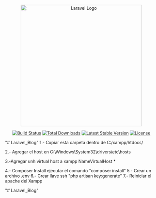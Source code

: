 <p align="center"><a href="https://laravel.com" target="_blank"><img src="https://raw.githubusercontent.com/laravel/art/master/logo-lockup/5%20SVG/2%20CMYK/1%20Full%20Color/laravel-logolockup-cmyk-red.svg" width="400" alt="Laravel Logo"></a></p>

<p align="center">
<a href="https://travis-ci.org/laravel/framework"><img src="https://travis-ci.org/laravel/framework.svg" alt="Build Status"></a>
<a href="https://packagist.org/packages/laravel/framework"><img src="https://img.shields.io/packagist/dt/laravel/framework" alt="Total Downloads"></a>
<a href="https://packagist.org/packages/laravel/framework"><img src="https://img.shields.io/packagist/v/laravel/framework" alt="Latest Stable Version"></a>
<a href="https://packagist.org/packages/laravel/framework"><img src="https://img.shields.io/packagist/l/laravel/framework" alt="License"></a>
</p>

"# Laravel_Blog" 
1.- Copiar esta carpeta dentro de C:/xampp/htdocs/

2.- Agregar  el host en C:\Windows\System32\drivers\etc\hosts
<!-- 127.0.0.1       blog.test -->

3.-Agregar unh virtual host a xampp
NameVirtualHost *
<!-- <VirtualHost *>
    DocumentRoot "C:/xampp/htdocs/blog/public"
    ServerName blog.test
</VirtualHost>
<VirtualHost *>
DocumentRoot "C:/xampp/htdocs/blog/public"
    ServerName blog.test
	<Directory "C:\xamp\htdocs\blog\public ">
		Options All
		AllowOverride All
		Require all granted
	</Directory>
</VirtualHost> -->

4.- Composer Install ejecutar el comando "composer install"
5.- Crear un  archivo .env
6.- Crear llave ssh "php artisan key:generate"
7.- Reiniciar el apache del Xampp


"# Laravel_Blog" 
